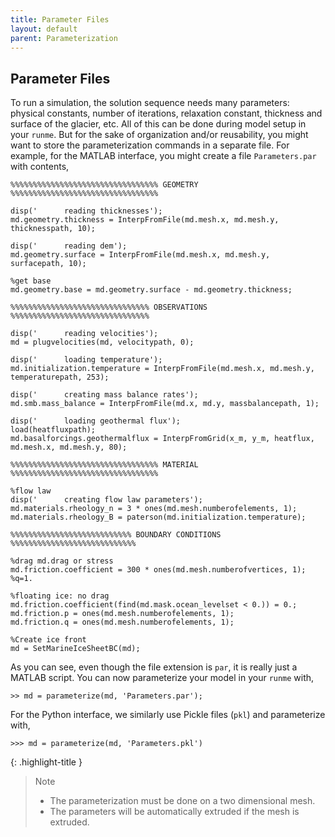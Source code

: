 ```yaml
---
title: Parameter Files
layout: default
parent: Parameterization
---
```


## Parameter Files
To run a simulation, the solution sequence needs many parameters: physical constants, number of iterations, relaxation constant, thickness and surface of the glacier, etc. All of this can be done during model setup in your `runme`. But for the sake of organization and/or reusability, you might want to store the parameterization commands in a separate file. For example, for the MATLAB interface, you might create a file `Parameters.par` with contents,
````
%%%%%%%%%%%%%%%%%%%%%%%%%%%%%%%%% GEOMETRY %%%%%%%%%%%%%%%%%%%%%%%%%%%%%%%%%

disp('      reading thicknesses');
md.geometry.thickness = InterpFromFile(md.mesh.x, md.mesh.y, thicknesspath, 10);

disp('      reading dem');
md.geometry.surface = InterpFromFile(md.mesh.x, md.mesh.y, surfacepath, 10);

%get base
md.geometry.base = md.geometry.surface - md.geometry.thickness;

%%%%%%%%%%%%%%%%%%%%%%%%%%%%%%% OBSERVATIONS %%%%%%%%%%%%%%%%%%%%%%%%%%%%%%%

disp('      reading velocities');
md = plugvelocities(md, velocitypath, 0);

disp('      loading temperature');
md.initialization.temperature = InterpFromFile(md.mesh.x, md.mesh.y, temperaturepath, 253);

disp('      creating mass balance rates');
md.smb.mass_balance = InterpFromFile(md.x, md.y, massbalancepath, 1);

disp('      loading geothermal flux'); 
load(heatfluxpath); 
md.basalforcings.geothermalflux = InterpFromGrid(x_m, y_m, heatflux, md.mesh.x, md.mesh.y, 80);

%%%%%%%%%%%%%%%%%%%%%%%%%%%%%%%%% MATERIAL %%%%%%%%%%%%%%%%%%%%%%%%%%%%%%%%%

%flow law 
disp('      creating flow law parameters');
md.materials.rheology_n = 3 * ones(md.mesh.numberofelements, 1);
md.materials.rheology_B = paterson(md.initialization.temperature);

%%%%%%%%%%%%%%%%%%%%%%%%%%% BOUNDARY CONDITIONS %%%%%%%%%%%%%%%%%%%%%%%%%%%%

%drag md.drag or stress
md.friction.coefficient = 300 * ones(md.mesh.numberofvertices, 1); %q=1.

%floating ice: no drag
md.friction.coefficient(find(md.mask.ocean_levelset < 0.)) = 0.;
md.friction.p = ones(md.mesh.numberofelements, 1);
md.friction.q = ones(md.mesh.numberofelements, 1);

%Create ice front
md = SetMarineIceSheetBC(md);
````
As you can see, even though the file extension is `par`, it is really just a MATLAB script. You can now parameterize your model in your `runme` with,
````
>> md = parameterize(md, 'Parameters.par');
````

For the Python interface, we similarly use Pickle files (`pkl`) and parameterize with,
````
>>> md = parameterize(md, 'Parameters.pkl')
````

{: .highlight-title }
> Note
>
> - The parameterization must be done on a two dimensional mesh.
> - The parameters will be automatically extruded if the mesh is extruded.


